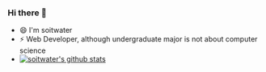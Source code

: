 ### Hi there 👋
- 😄 I'm soitwater
- ⚡ Web Developer, although undergraduate major is not about computer science
- [![soitwater's github stats](https://github-readme-stats.vercel.app/api?username=soitwater&theme=gruvbox)](https://github.com/soitwater/github-readme-stats)
